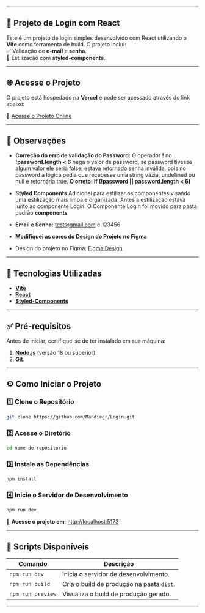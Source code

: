 
---

 ## **🚀 Projeto de Login com React**

Este é um projeto de login simples desenvolvido com React utilizando o **Vite** como ferramenta de build. O projeto inclui:  
✅ Validação de **e-mail** e **senha**.  
🎨 Estilização com **styled-components**.

---
## **🌐 Acesse o Projeto**

O projeto está hospedado na **Vercel** e pode ser acessado através do link abaixo:

🔗 [Acesse o Projeto Online](https://login-rust-omega.vercel.app/)

---

##  **📝 Observações**
- **Correção do erro de validação do Password:** O operador **!**  no   **!password.length < 6** nega o valor de password, se password tivesse algum valor ele seria false. estava retornado senha inválida, pois no password a lógica pedia que recebesse uma string vázia, undefined ou null e retornária true. **O orreto: if (!password || password.length < 6)**

- **Styled Components** Adicionei para estilizar os componentes visando uma estilização mais limpa e organizada. Antes a estilização estava junto ao componente Login. O Componente Login foi movido para pasta padrão **components**

- **Email e Senha:** test@gmail.com e 123456

- **Modifiquei as cores do Design do Projeto no Figma**

- Design do projeto no Figma: [Figma Design](https://www.figma.com/design/KfO5juWJhYMRqv0hennMun/Untitled?node-id=0-1&t=D9Ai15caNYVpKoBw-1)
---

## 🧰 **Tecnologias Utilizadas**
- **[Vite](https://vitejs.dev/)**
- **[React](https://reactjs.org/)**
- **[Styled-Components](https://styled-components.com/)**


---

## ✅ **Pré-requisitos**  
Antes de iniciar, certifique-se de ter instalado em sua máquina:  
1. **[Node.js](https://nodejs.org/)** (versão 18 ou superior).  
2. **[Git](https://git-scm.com/)**.  

---

## ⚙️ **Como Iniciar o Projeto**

### 1️⃣ Clone o Repositório  
```bash
git clone https://github.com/Mandiegr/Login.git
```

### 2️⃣ Acesse o Diretório  
```bash
cd nome-do-repositorio
```

### 3️⃣ Instale as Dependências  
```bash
npm install
```

### 4️⃣ Inicie o Servidor de Desenvolvimento  
```bash
npm run dev
```

🔗 **Acesse o projeto em**: [http://localhost:5173](http://localhost:5173)

---

## 📜 **Scripts Disponíveis**

| Comando           | Descrição                                           |
|-------------------|---------------------------------------------------|
| `npm run dev`     | Inicia o servidor de desenvolvimento.             |
| `npm run build`   | Cria o build de produção na pasta `dist`.         |
| `npm run preview` | Visualiza o build de produção gerado.             |

---

